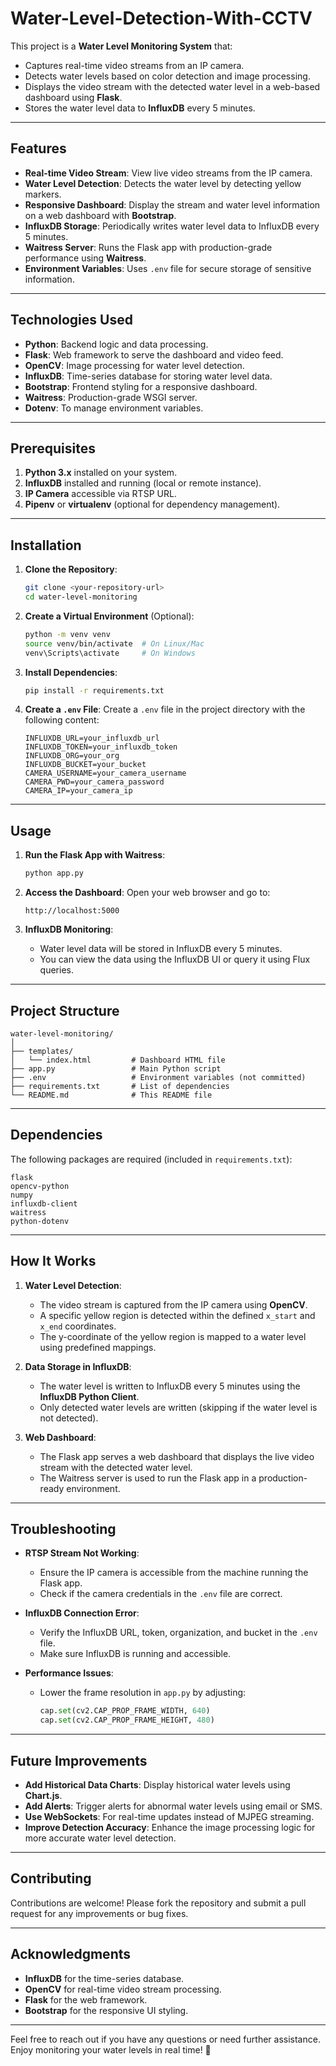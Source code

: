 # Water-Level-Detection-With-CCTV

This project is a **Water Level Monitoring System** that:
- Captures real-time video streams from an IP camera.
- Detects water levels based on color detection and image processing.
- Displays the video stream with the detected water level in a web-based dashboard using **Flask**.
- Stores the water level data to **InfluxDB** every 5 minutes.

---

## Features

- **Real-time Video Stream**: View live video streams from the IP camera.
- **Water Level Detection**: Detects the water level by detecting yellow markers.
- **Responsive Dashboard**: Display the stream and water level information on a web dashboard with **Bootstrap**.
- **InfluxDB Storage**: Periodically writes water level data to InfluxDB every 5 minutes.
- **Waitress Server**: Runs the Flask app with production-grade performance using **Waitress**.
- **Environment Variables**: Uses `.env` file for secure storage of sensitive information.

---

## Technologies Used

- **Python**: Backend logic and data processing.
- **Flask**: Web framework to serve the dashboard and video feed.
- **OpenCV**: Image processing for water level detection.
- **InfluxDB**: Time-series database for storing water level data.
- **Bootstrap**: Frontend styling for a responsive dashboard.
- **Waitress**: Production-grade WSGI server.
- **Dotenv**: To manage environment variables.

---

## Prerequisites

1. **Python 3.x** installed on your system.
2. **InfluxDB** installed and running (local or remote instance).
3. **IP Camera** accessible via RTSP URL.
4. **Pipenv** or **virtualenv** (optional for dependency management).

---

## Installation

1. **Clone the Repository**:
   ```bash
   git clone <your-repository-url>
   cd water-level-monitoring
   ```

2. **Create a Virtual Environment** (Optional):
   ```bash
   python -m venv venv
   source venv/bin/activate  # On Linux/Mac
   venv\Scripts\activate     # On Windows
   ```

3. **Install Dependencies**:
   ```bash
   pip install -r requirements.txt
   ```

4. **Create a `.env` File**:
   Create a `.env` file in the project directory with the following content:

   ```plaintext
   INFLUXDB_URL=your_influxdb_url
   INFLUXDB_TOKEN=your_influxdb_token
   INFLUXDB_ORG=your_org
   INFLUXDB_BUCKET=your_bucket
   CAMERA_USERNAME=your_camera_username
   CAMERA_PWD=your_camera_password
   CAMERA_IP=your_camera_ip
   ```

---

## Usage

1. **Run the Flask App with Waitress**:
   ```bash
   python app.py
   ```

2. **Access the Dashboard**:
   Open your web browser and go to:
   ```
   http://localhost:5000
   ```

3. **InfluxDB Monitoring**:
   - Water level data will be stored in InfluxDB every 5 minutes.
   - You can view the data using the InfluxDB UI or query it using Flux queries.

---

## Project Structure

```
water-level-monitoring/
│
├── templates/
│   └── index.html         # Dashboard HTML file
├── app.py                 # Main Python script
├── .env                   # Environment variables (not committed)
├── requirements.txt       # List of dependencies
└── README.md              # This README file
```

---

## Dependencies

The following packages are required (included in `requirements.txt`):

```plaintext
flask
opencv-python
numpy
influxdb-client
waitress
python-dotenv
```

---

## How It Works

1. **Water Level Detection**:
   - The video stream is captured from the IP camera using **OpenCV**.
   - A specific yellow region is detected within the defined `x_start` and `x_end` coordinates.
   - The y-coordinate of the yellow region is mapped to a water level using predefined mappings.

2. **Data Storage in InfluxDB**:
   - The water level is written to InfluxDB every 5 minutes using the **InfluxDB Python Client**.
   - Only detected water levels are written (skipping if the water level is not detected).

3. **Web Dashboard**:
   - The Flask app serves a web dashboard that displays the live video stream with the detected water level.
   - The Waitress server is used to run the Flask app in a production-ready environment.

---

## Troubleshooting

- **RTSP Stream Not Working**:
  - Ensure the IP camera is accessible from the machine running the Flask app.
  - Check if the camera credentials in the `.env` file are correct.

- **InfluxDB Connection Error**:
  - Verify the InfluxDB URL, token, organization, and bucket in the `.env` file.
  - Make sure InfluxDB is running and accessible.

- **Performance Issues**:
  - Lower the frame resolution in `app.py` by adjusting:
    ```python
    cap.set(cv2.CAP_PROP_FRAME_WIDTH, 640)
    cap.set(cv2.CAP_PROP_FRAME_HEIGHT, 480)
    ```

---

## Future Improvements

- **Add Historical Data Charts**: Display historical water levels using **Chart.js**.
- **Add Alerts**: Trigger alerts for abnormal water levels using email or SMS.
- **Use WebSockets**: For real-time updates instead of MJPEG streaming.
- **Improve Detection Accuracy**: Enhance the image processing logic for more accurate water level detection.

---

## Contributing

Contributions are welcome! Please fork the repository and submit a pull request for any improvements or bug fixes.

---

## Acknowledgments

- **InfluxDB** for the time-series database.
- **OpenCV** for real-time video stream processing.
- **Flask** for the web framework.
- **Bootstrap** for the responsive UI styling.

---

Feel free to reach out if you have any questions or need further assistance. Enjoy monitoring your water levels in real time! 🚀
